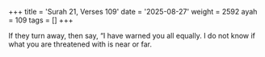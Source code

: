 +++
title = 'Surah 21, Verses 109'
date = '2025-08-27'
weight = 2592
ayah = 109
tags = []
+++

If they turn away, then say, “I have warned you all equally. I do not know if what you are threatened with is near or far.